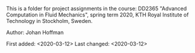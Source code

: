 This is a folder for project assignments in the course: DD2365 "Advanced Computation in Fluid Mechanics", spring term 2020, KTH Royal Institute of Technology in Stockholm, Sweden.

Author: Johan Hoffman

First added: <2020-03-12> Last changed: <2020-03-12>

